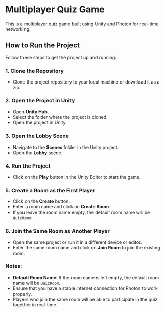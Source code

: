 # Multiplayer Quiz Game

This is a multiplayer quiz game built using Unity and Photon for real-time networking.

## How to Run the Project

Follow these steps to get the project up and running:

### 1. Clone the Repository  
   - Clone the project repository to your local machine or download it as a zip.

### 2. Open the Project in Unity  
   - Open **Unity Hub**.
   - Select the folder where the project is cloned.
   - Open the project in Unity.

### 3. Open the Lobby Scene  
   - Navigate to the **Scenes** folder in the Unity project.
   - Open the **Lobby** scene.

### 4. Run the Project  
   - Click on the **Play** button in the Unity Editor to start the game.

### 5. Create a Room as the First Player  
   - Click on the **Create** button.
   - Enter a room name and click on **Create Room**.
   - If you leave the room name empty, the default room name will be `QuizRoom`.

### 6. Join the Same Room as Another Player  
   - Open the same project or run it in a different device or editor.
   - Enter the same room name and click on **Join Room** to join the existing room.

### Notes:  
   - **Default Room Name**: If the room name is left empty, the default room name will be `QuizRoom`.
   - Ensure that you have a stable internet connection for Photon to work properly.
   - Players who join the same room will be able to participate in the quiz together in real-time.
